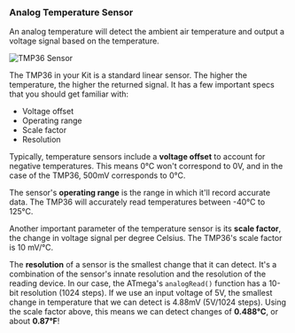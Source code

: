 ### Analog Temperature Sensor

An analog temperature will detect the ambient air temperature and output a voltage signal based on the temperature.

<!-- // DONE: Image of a temperature sensor -->
![TMP36 Sensor](https://raw.githubusercontent.com/OnionIoT/Onion-Docs/master/Omega2/Kit-Guides/img/analog-temperature-sensor-photo.jpg)

<!-- DONE: fix broken link -->

The TMP36 in your Kit is a standard linear sensor. The higher the temperature, the higher the returned signal. It has a few important specs that you should get familiar with:

* Voltage offset
* Operating range
* Scale factor
* Resolution

Typically, temperature sensors include a **voltage offset** to account for negative temperatures. This means 0°C won't correspond to 0V, and in the case of the TMP36, 500mV corresponds to 0°C.

The sensor's **operating range** is the range in which it'll record accurate data. The TMP36 will accurately read temperatures between -40°C to 125°C.

Another important parameter of the temperature sensor is its **scale factor**, the change in voltage signal per degree Celsius. The TMP36's scale factor is 10 mV/°C.

The **resolution** of a sensor is the smallest change that it can detect. It's a combination of the sensor's innate resolution and the resolution of the reading device. In our case, the ATmega's `analogRead()` function has a 10-bit resolution (1024 steps). If we use an input voltage of 5V, the smallest change in temperature that we can detect is 4.88mV (5V/1024 steps). Using the scale factor above, this means we can detect changes of **0.488°C**, or about **0.87°F**!
